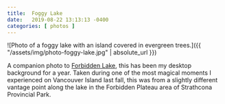```yaml
---
title:  Foggy Lake
date:   2019-08-22 13:13:13 -0400
categories: [ photos ]
---
```


![Photo of a foggy lake with an island covered in evergreen trees.]({{ "/assets/img/photo-foggy-lake.jpg" | absolute_url }})

A companion photo to [Forbidden Lake][1], this has been my desktop background for a year. Taken during one of the most magical moments I experienced on Vancouver Island last fall, this was from a slightly different vantage point along the lake in the Forbidden Plateau area of Strathcona Provincial Park.

[1]: https://davemaps.com/photos/forbidden-lake
